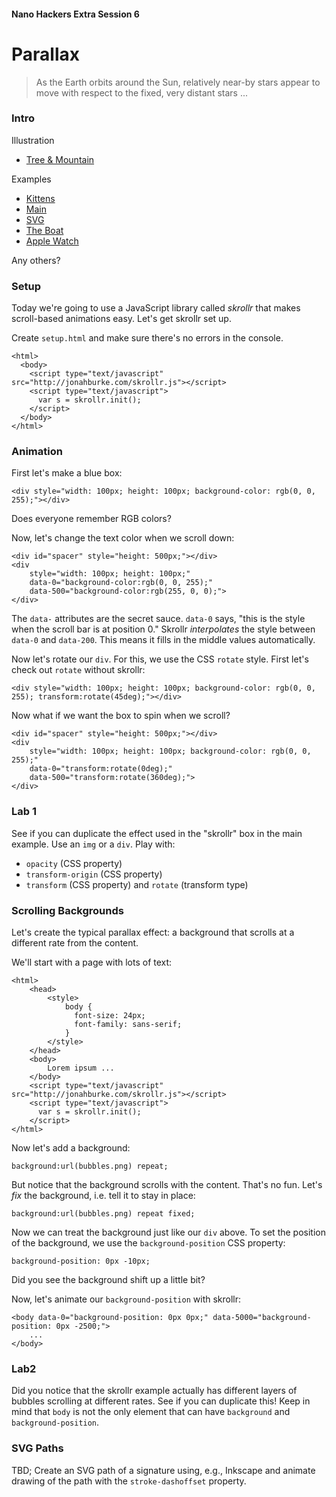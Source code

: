 #### Nano Hackers Extra Session 6

# Parallax

> As the Earth orbits around the Sun, relatively near-by stars appear to move with respect to the fixed, very distant stars ...

### Intro

Illustration

- [Tree & Mountain](http://www.eg.bucknell.edu/physics/astronomy/astr101/specials/para-mountain2.gif)

Examples

- [Kittens](http://prinzhorn.github.io/skrollr/examples/classic.html)
- [Main](http://prinzhorn.github.io/skrollr/)
- [SVG](http://prinzhorn.github.io/skrollr/examples/path.html)
- [The Boat](http://www.sbs.com.au/theboat/)
- [Apple Watch](http://www.apple.com/watch/)

Any others?

### Setup

Today we're going to use a JavaScript library called _skrollr_ that makes scroll-based animations easy. Let's get skrollr set up.

Create `setup.html` and make sure there's no errors in the console.

	<html>
	  <body>
	    <script type="text/javascript" src="http://jonahburke.com/skrollr.js"></script>
	    <script type="text/javascript">
	      var s = skrollr.init();
	    </script>
	  </body>
	</html>

### Animation

First let's make a blue box:

	<div style="width: 100px; height: 100px; background-color: rgb(0, 0, 255);"></div>

Does everyone remember RGB colors?

Now, let's change the text color when we scroll down:

	<div id="spacer" style="height: 500px;"></div>
	<div
		style="width: 100px; height: 100px;"
		data-0="background-color:rgb(0, 0, 255);"
		data-500="background-color:rgb(255, 0, 0);">
	</div>

The `data-` attributes are the secret sauce. `data-0` says, "this is the style when the scroll bar is at position 0." Skrollr _interpolates_ the style between `data-0` and `data-200`. This means it fills in the middle values automatically.

Now let's rotate our `div`. For this, we use the CSS `rotate` style. First let's check out `rotate` without skrollr:

	<div style="width: 100px; height: 100px; background-color: rgb(0, 0, 255); transform:rotate(45deg);"></div>

Now what if we want the box to spin when we scroll?

	<div id="spacer" style="height: 500px;"></div>
	<div
		style="width: 100px; height: 100px; background-color: rgb(0, 0, 255);"
		data-0="transform:rotate(0deg);"
		data-500="transform:rotate(360deg);">
	</div>

### Lab 1

See if you can duplicate the effect used in the "skrollr" box in the main example. Use an `img` or a `div`. Play with:

- `opacity` (CSS property)
- `transform-origin` (CSS property)
- `transform` (CSS property) and `rotate` (transform type)

### Scrolling Backgrounds

Let's create the typical parallax effect: a background that scrolls at a different rate from the content.

We'll start with a page with lots of text:

	<html>
		<head>
			<style>
				body {
				  font-size: 24px;
				  font-family: sans-serif;
				}
			</style>
		</head>
		<body>
			Lorem ipsum ...
		</body>
	    <script type="text/javascript" src="http://jonahburke.com/skrollr.js"></script>
	    <script type="text/javascript">
	      var s = skrollr.init();
	    </script>
	</html>

Now let's add a background:

	background:url(bubbles.png) repeat;
	
But notice that the background scrolls with the content. That's no fun. Let's _fix_ the background, i.e. tell it to stay in place:

	background:url(bubbles.png) repeat fixed;

Now we can treat the background just like our `div` above. To set the position of the background, we use the `background-position` CSS property:

	background-position: 0px -10px;

Did you see the background shift up a little bit?

Now, let's animate our `background-position` with skrollr:

	<body data-0="background-position: 0px 0px;" data-5000="background-position: 0px -2500;">
		...
	</body>

### Lab2

Did you notice that the skrollr example actually has different layers of bubbles scrolling at different rates. See if you can duplicate this! Keep in mind that `body` is not the only element that can have `background` and `background-position`.

### SVG Paths

TBD; Create an SVG path of a signature using, e.g., Inkscape and animate drawing of the path with the `stroke-dashoffset` property.